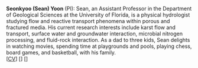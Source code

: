 <strong>Seonkyoo (Sean) Yoon</strong> (PI):
Sean, an Assistant Professor in the Department of Geological Sciences at the University of Florida, is a physical hydrologist studying flow and reactive transport phenomena within porous and fractured media. His current research interests include karst flow and transport, surface water and groundwater interaction, microbial nitrogen processing, and fluid-rock interaction. As a dad to three kids, Sean delights in watching movies, spending time at playgrounds and pools, playing chess, board games, and basketball, with his family.
<br>
[<a class=h6 href="https://www.dropbox.com/scl/fi/sdnzlpw4v4jveu5k6fe9t/cv_Yoon.pdf?rlkey=s1w614op1qnrd6e5dosaalc5o&st=2d60ukr5&dl=0"  target="_blank">CV</a>]
[<a class="h5" href="https://scholar.google.com/citations?user=7vsoWfwAAAAJ" target="_blank" title="Google Scholar"><i class="ai ai-google-scholar"></i></a>]
[<a class="h5" href="https://www.researchgate.net/profile/Seonkyoo-Yoon/" target="_blank" title="ResearchGate"><i class="ai ai-researchgate"></i></a>]


